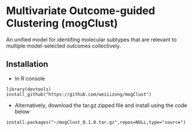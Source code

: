 # Multivariate Outcome-guided Clustering (mogClust)

An unified model for identifing molecular subtypes that are relevant to multiple model-selected outcomes collectively.

## Installation
* In R console

```{R}
library(devtools)
install_github("https://github.com/weiiizong/mogClust")
```

* Alternatively, download the tar.gz zipped file and install using the code below
```{R}
install.packages("~/mogClust_0.1.0.tar.gz",repos=NULL,type="source")
```
